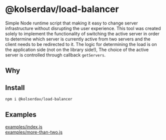 # @kolserdav/load-balancer

Simple Node runtime script that making it easy to change server infrastructure without disrupting the user experience. This tool was created solely to implement the functionality of switching the active server in order to determine which server is currently active from two servers and the client needs to be redirected to it. The logic for determining the load is on the application side (not on the library side!), The choice of the active server is controlled through callback `getServers`.

## Why

## Install

```sh
npm i @kolserdav/load-balancer
```

## Examples

[examples/index.js](./examples/index.js)  
[examples/more-than-two.js](./examples/more-than-two.js)
